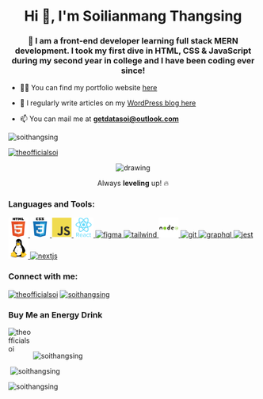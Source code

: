 <!---
soithangsing/soithangsing is a ✨ special ✨ repository because its `README.md` (this file) appears on your GitHub profile.
You can click the Preview link to take a look at your changes.
--->

<h1 align="center">Hi 👋, I'm Soilianmang Thangsing</h1>
<h3 align="center">🤠 I am a front-end developer learning full stack MERN development. I took my first dive in HTML, CSS & JavaScript during my second year in college and I have been coding ever since!</h3>

- <p> 👨‍💻 You can find my portfolio website <a href="https://blissful-clarke-77b2ef.netlify.app/" target="_blank">here</a></p>

- <p> 📝 I regularly write articles on my <a href="http://21stcenturydude.art.blog/" target="_blank"> WordPress blog here </a> </p>

- 📫 You can mail me at **getdatasoi@outlook.com**

<p align="left"> <img src="https://komarev.com/ghpvc/?username=soithangsing&label=Profile%20views&color=0e75b6&style=flat" alt="soithangsing" /> </p>

<p align="left"> <a href="https://twitter.com/theofficialsoi" target="blank"><img src="https://img.shields.io/twitter/follow/theofficialsoi?logo=twitter&style=for-the-badge" alt="theofficialsoi" /></a> </p>

<p align="center">
    <img src="https://github.com/soithangsing/soithangsing/blob/main/powerup.gif" alt="drawing" width="300" height="300"/>
 </p>
 
 <p align="center">
    Always <b>leveling</b> up! 🔥
 </p>

<h3 align="left">Languages and Tools:</h3>
<p align="left"> <a href="https://www.w3.org/html/" target="_blank" rel="noreferrer"> <img src="https://raw.githubusercontent.com/devicons/devicon/master/icons/html5/html5-original-wordmark.svg" alt="html5" width="40" height="40"/> </a> <a href="https://www.w3schools.com/css/" target="_blank" rel="noreferrer"> <img src="https://raw.githubusercontent.com/devicons/devicon/master/icons/css3/css3-original-wordmark.svg" alt="css3" width="40" height="40"/> </a> <a href="https://developer.mozilla.org/en-US/docs/Web/JavaScript" target="_blank" rel="noreferrer"> <img src="https://raw.githubusercontent.com/devicons/devicon/master/icons/javascript/javascript-original.svg" alt="javascript" width="40" height="40"/> </a> <a href="https://reactjs.org/" target="_blank" rel="noreferrer"> <img src="https://raw.githubusercontent.com/devicons/devicon/master/icons/react/react-original-wordmark.svg" alt="react" width="40" height="40"/> </a> <a href="https://www.figma.com/" target="_blank" rel="noreferrer"> <img src="https://www.vectorlogo.zone/logos/figma/figma-icon.svg" alt="figma" width="40" height="40"/> </a>  <a href="https://tailwindcss.com/" target="_blank" rel="noreferrer"> <img src="https://www.vectorlogo.zone/logos/tailwindcss/tailwindcss-icon.svg" alt="tailwind" width="40" height="40"/> </a> <a href="https://nodejs.org" target="_blank" rel="noreferrer"> <img src="https://raw.githubusercontent.com/devicons/devicon/master/icons/nodejs/nodejs-original-wordmark.svg" alt="nodejs" width="40" height="40"/> </a> <a href="https://git-scm.com/" target="_blank" rel="noreferrer"> <img src="https://www.vectorlogo.zone/logos/git-scm/git-scm-icon.svg" alt="git" width="40" height="40"/> </a> <a href="https://graphql.org" target="_blank" rel="noreferrer"> <img src="https://www.vectorlogo.zone/logos/graphql/graphql-icon.svg" alt="graphql" width="40" height="40"/> </a>   <a href="https://jestjs.io" target="_blank" rel="noreferrer"> <img src="https://www.vectorlogo.zone/logos/jestjsio/jestjsio-icon.svg" alt="jest" width="40" height="40"/> </a> <a href="https://www.linux.org/" target="_blank" rel="noreferrer"> <img src="https://raw.githubusercontent.com/devicons/devicon/master/icons/linux/linux-original.svg" alt="linux" width="40" height="40"/> </a> <a href="https://nextjs.org/" target="_blank" rel="noreferrer"> <img src="https://cdn.worldvectorlogo.com/logos/nextjs-2.svg" alt="nextjs" width="40" height="40"/> </a>    </p>

<h3 align="left">Connect with me:</h3>
<p align="left">
<a href="https://twitter.com/theofficialsoi" target="blank"><img align="center" src="https://raw.githubusercontent.com/rahuldkjain/github-profile-readme-generator/master/src/images/icons/Social/twitter.svg" alt="theofficialsoi" height="30" width="40" /></a>
<a href="https://linkedin.com/in/soithangsing" target="blank"><img align="center" src="https://raw.githubusercontent.com/rahuldkjain/github-profile-readme-generator/master/src/images/icons/Social/linked-in-alt.svg" alt="soithangsing" height="30" width="40" /></a>
</p>

<h3 align="left">Buy Me an Energy Drink</h3>
<p><a href="https://www.buymeacoffee.com/theofficialsoi"> <img align="left" src="https://cdn-icons-png.flaticon.com/512/1150/1150231.png" height="50" width="50" alt="theofficialsoi" /></a></p><br><br>

<p><img src="https://github-readme-streak-stats.herokuapp.com/?user=soithangsing&" alt="soithangsing" /></p>

<p>&nbsp;<img src="https://github-readme-stats.vercel.app/api?username=soithangsing&show_icons=true&theme=cobalt2&locale=en" alt="soithangsing" /></p>

<p><img align="left" src="https://github-readme-stats.vercel.app/api/top-langs?username=soithangsing&hide=stars&show_icons=true&theme=cobalt2&locale=en&layout=compact" alt="soithangsing" /></p>
